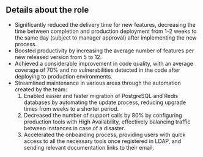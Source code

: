 ## Details about the role

- Significantly reduced the delivery time for new features, decreasing the time between completion and production deployment from 1-2 weeks to the same day (subject to manager approval) after implementing the new process.
- Boosted productivity by increasing the average number of features per new released version from 5 to 12.
- Achieved a considerable improvement in code quality, with an average coverage of 70% and no vulnerabilities detected in the code after deploying to production environments.
- Streamlined maintenance in various areas through the automation created by the team:
  1. Enabled easier and faster migration of PostgreSQL and Redis databases by automating the update process, reducing upgrade times from weeks to a shorter period.
  2. Decreased the number of support calls by 80% by configuring production tools with High Availability, effectively balancing traffic between instances in case of a disaster.
  3. Accelerated the onboarding process, providing users with quick access to all the necessary tools once registered in LDAP, and sending relevant documentation links to their email.
